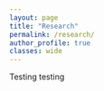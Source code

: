 ```yaml
---
layout: page
title: "Research"
permalink: /research/
author_profile: true
classes: wide
---
```


Testing testing 
